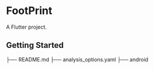 # FootPrint

A Flutter project.

## Getting Started

├── README.md
├── analysis_options.yaml
├── android
